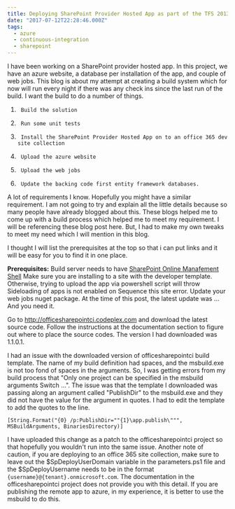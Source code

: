 ```yaml
---
title: Deploying SharePoint Provider Hosted App as part of the TFS 2013 Build Process
date: "2017-07-12T22:28:46.000Z"
tags:
  - azure
  - continuous-integration
  - sharepoint
---
```


I have been working on a SharePoint provider hosted app. In this project, we have an azure website, a database per installation of the app, and couple of web jobs.
This blog is about my attempt at creating a build system which for now will run every night if there was any check ins since the last run of the build.
I want the build to do a number of things.

1.      Build the solution
1.      Run some unit tests
1.      Install the SharePoint Provider Hosted App on to an office 365 dev site collection
1.      Upload the azure website
1.      Upload the web jobs
1.      Update the backing code first entity framework databases.

A lot of requirements I know. Hopefully you might have a similar requirement. I am not going to try and explain all the little details because so many people have already blogged about this. These blogs helped me to come up with a build process which helped me to meet my requirement. I will be referencing these blog post here. But, I had to make my own tweaks to meet my need which I will mention in this blog.

I thought I will list the prerequisites at the top so that i can put links and it will be easy for you to find it in one place.

**Prerequisites:**
Build server needs to have [SharePoint Online Manafement Shell](http://www.microsoft.com/en-gb/download/details.aspx?id=35588)
Make sure you are installing to a site with the developer template. Otherwise, trying to upload the app via powershell script will throw Sideloading of apps is not enabled on Sequence this site error.
Update your web jobs nuget package. At the time of this post, the latest update was ... And you need it.

Go to http://officesharepointci.codeplex.com and download the latest source code. Follow the instructions at the documentation section to figure out where to place the source codes. The version I had downloaded was 1.1.0.1.

I had an issue with the downloaded version of officesharepointci build template. The name of my build definition had spaces, and the msbuild.exe is not too fond of spaces in the arguments. So, I was getting errors from my build process that "Only one project can be specified in the msbuild arguments Switch ...". The issue was that the template I downloaded was passing along an argument called "PublishDir" to the msbuild.exe and they did not have the value for the argument in quotes. I had to edit the template to add the quotes to the line.

```
[String.Format("{0} /p:PublishDir=""{1}\app.publish\""", MSBuildArguments, BinariesDirectory)]
```

I have uploaded this change as a patch to the officesharepointci project so that hopefully you wouldn't run into the same issue.
Another note of caution, if you are deploying to an office 365 site collection, make sure to leave out the $SpDeployUserDomain variable in the parameters.ps1 file and the $SpDeployUsername needs to be in the format `{username}@{tenant}.onmicrosoft.com`. The documentation in the officesharepointci project does not provide you with this detail.
If you are publishing the remote app to azure, in my experience, it is better to use the msbuild to do this.
